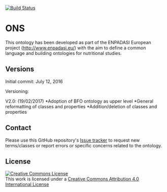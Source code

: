 [![Build Status](https://travis-ci.org/FrancescoVit/Ontology-for-Nutritional-Studies.svg?branch=master)](https://travis-ci.org/FrancescoVit/Ontology-for-Nutritional-Studies)

# ONS

This ontology has been developed as part of the ENPADASI European project (http://www.enpadasi.eu/) with the aim to define a common language and building ontologies for nutritional studies.

## Versions

Initial commit: July 12, 2016

Versioning:

V2.0: (19/02/2017) 
*Adoption of BFO ontology as upper level
*General reformatting of classes and properties
*Addition/deletion of classes and properties


## Contact
Please use this GitHub repository's [Issue tracker](https://github.com/FrancescoVit/Ontology-for-Nutritional-Studies/issues) to request new terms/classes or report errors or specific concerns related to the ontology.

## License
<a rel="license" href="http://creativecommons.org/licenses/by/4.0/"><img alt="Creative Commons License" style="border-width:0" src="https://i.creativecommons.org/l/by/4.0/88x31.png" /></a><br />This work is licensed under a <a rel="license" href="http://creativecommons.org/licenses/by/4.0/">Creative Commons Attribution 4.0 International License</a>
